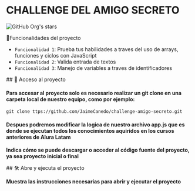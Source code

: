 <h1 allign="center"> CHALLENGE DEL AMIGO SECRETO </h1>

![GitHub Org's stars](https://img.shields.io/github/stars/camilafernanda?style=social)

:hammer:Funcionalidades del proyecto

- `Funcionalidad 1`: Prueba tus habilidades a traves del uso de arrays, funciones y ciclos con JavaScript
- `Funcionalidad 2`: Valida entrada de textos 
- `Funcionalidad 3`: Manejo de variables a traves de identificadores

\## 📁 Acceso al proyecto

<h4> 
Para accesar al proyecto solo es necesario realizar un git clone en una carpeta local de nuestro equipo, como por ejemplo:
</h4> 

``` git clone ttps://github.com/JaimeCanedo/challenge-amigo-secreto.git ```

<h4> Despues podremos modificar la logica de nuestro archivo app.js que es donde se ejecutan todos los conocimientos aquiridos en los cursos anteriores de Alura Latam</h4>

**Indica cómo se puede descargar o acceder al código fuente del proyecto, ya sea proyecto inicial o final**

\## 🛠️ Abre y ejecuta el proyecto

**Muestra las instrucciones necesarias para abrir y ejecutar el proyecto**
